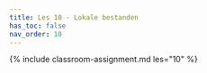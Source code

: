 ```yaml
---
title: Les 10 - Lokale bestanden
has_toc: false
nav_order: 10
---
```


{% include classroom-assignment.md les="10" %}
